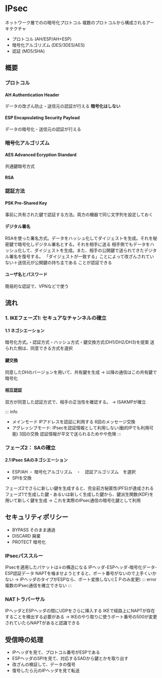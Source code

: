 # IPsec
ネットワーク層でのの暗号化プロトコル
複数のプロトコルから構成されるアーキテクチャ

- プロトコル (AH/ESP/AH+ESP)
- 暗号化アルゴリズム (DES/3DES/AES)
- 認証 (MD5/SHA)

## 概要

### プロトコル
#### AH Authentication Header
データの改ざん防止・送信元の認証が行える
**暗号化はしない**

#### ESP Encapsulating Security Payload
データの暗号化・送信元の認証が行える

### 暗号化アルゴリズム
#### AES Advanced Ecryption Standard
共通鍵暗号方式

#### RSA

### 認証方法
#### PSK Pre-Shared Key
事前に共有された鍵で認証する方法。両方の機器で同じ文字列を設定しておく
#### デジタル署名
RSAを使った署名方式。データをハッシュ化してダイジェストを生成。それを秘密鍵で暗号化しデジタル署名とする。それを相手に送る
相手側でもデータをハッシュ化して、ダイジェストを生成。また、相手の公開鍵で送られてきたデジタル署名を復号する。
「ダイジェストが一致する」ことによって改ざんされていない＋送信元が公開鍵の持ち主である ことが認証できる
#### ユーザ名とパスワード
簡易的な認証で、VPNなどで使う

## 流れ
### 1. IKEフェーズ1: セキュアなチャンネルの確立
#### 1.1 ネゴシエーション
暗号化方式。・認証方式・ハッシュ方式・鍵交換方式(DH1/DH2/DH3)を提案
送られた側は、同意できる方式を選択
#### 鍵交換
同意したDHのバージョンを用いて、共有鍵を生成
→ 以降の通信はこの共有鍵で暗号化
#### 相互認証
双方が同意した認証方式で、相手の正当性を確認する。
→ ISAKMPが確立

::: info
- メインモード IPアドレスを認証に利用する 6回のメッセージ交換
- アグレッシブモード: IPsecを認証情報として利用しない(動的IPでも利用可能) 3回の交換 認証情報が平文で送られるためやや危険
:::

### フェーズ2： SAの確立
#### 2.1 IPsec SAのネゴシエーション
- ESP/AH ・ 暗号化アルゴリズム　・　認証アルゴリズム　を選択
- SPIを交換

フェーズ2でさらに新しい鍵を生成すると、完全前方秘匿性(PFS)が達成される
フェーズ1で生成した鍵・あるいは新しく生成した鍵から、鍵派生関数(KDF)を用いて新しく鍵を生成
→ これを実際のIPsec通信の暗号化鍵として利用

## セキュリティポリシー
- BYPASS そのまま通過
- DISCARD 廃棄
- PROTECT 暗号化

### IPsecパススルー
IPsecを適用したパケットは↓の構造になる
IPヘッダ-ESPヘッダ-暗号化データ-ESP認証データ
NAPTを嚙ませようとすると、ポート番号がないので上手くいかない
→ IPヘッダのタイプがESPなら、ポート変換しない(ＩＰのみ変更)
::: error
    複数のIPsec通信を確立できない
:::

### NATトラバーサル
IPヘッダとESPヘッダの間にUDPをさらに挿入する
IKEで経路上にNAPTが存在することを検出する必要がある
→ IKEのやり取りに使うポート番号の500が変更されていたらNAPTがあると認識できる

## 受信時の処理
- IPヘッダを見て、プロトコル番号がESPである
- ESPヘッダのSPIを見て、対応するSADから鍵とかを取り出す
- 改ざんの検証して、データの復号
- 復号したら元のIPヘッダを見て転送